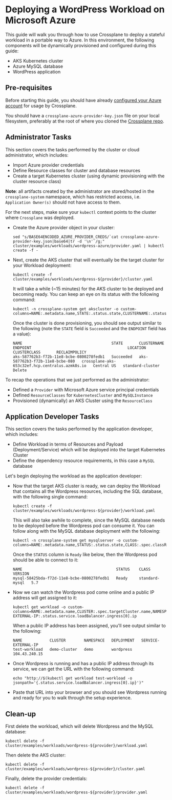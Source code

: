 # Deploying a WordPress Workload on Microsoft Azure

This guide will walk you through how to use Crossplane to deploy a stateful workload in a portable way to Azure.
In this environment, the following components will be dynamically provisioned and configured during this guide:

* AKS Kubernetes cluster
* Azure MySQL database
* WordPress application

## Pre-requisites

Before starting this guide, you should have already [configured your Azure account](../../cloud-providers/azure/azure-provider.md) for usage by Crossplane.

You should have a `crossplane-azure-provider-key.json` file on your local filesystem, preferably at the root of where you cloned the [Crossplane repo](https://github.com/crossplaneio/crossplane).

## Administrator Tasks

This section covers the tasks performed by the cluster or cloud administrator, which includes:

- Import Azure provider credentials
- Define Resource classes for cluster and database resources
- Create a target Kubernetes cluster (using dynamic provisioning with the cluster resource class)

**Note**: all artifacts created by the administrator are stored/hosted in the `crossplane-system` namespace, which has
restricted access, i.e. `Application Owner(s)` should not have access to them.

For the next steps, make sure your `kubectl` context points to the cluster where `Crossplane` was deployed.

- Create the Azure provider object in your cluster:

    ```console
    sed "s/BASE64ENCODED_AZURE_PROVIDER_CREDS/`cat crossplane-azure-provider-key.json|base64|tr -d '\n'`/g;" cluster/examples/workloads/wordpress-azure/provider.yaml | kubectl create -f -
    ```

- Next, create the AKS cluster that will eventually be the target cluster for your Workload deployment:

    ```console
    kubectl create -f cluster/examples/workloads/wordpress-${provider}/cluster.yaml
    ```

    It will take a while (~15 minutes) for the AKS cluster to be deployed and becoming ready. You can keep an eye on its status with the following command:

    ```console
    kubectl -n crossplane-system get akscluster -o custom-columns=NAME:.metadata.name,STATE:.status.state,CLUSTERNAME:.status.clusterName,ENDPOINT:.status.endpoint,LOCATION:.spec.location,CLUSTERCLASS:.spec.classRef.name,RECLAIMPOLICY:.spec.reclaimPolicy
    ```

    Once the cluster is done provisioning, you should see output similar to the following (note the `STATE` field is `Succeeded` and the `ENDPOINT` field has a value):

    ```console
    NAME                                       STATE       CLUSTERNAME                       ENDPOINT                                          LOCATION     CLUSTERCLASS       RECLAIMPOLICY
    aks-587762b3-f72b-11e8-bcbe-0800278fedb1   Succeeded   aks-587762b3-f72b-11e8-bcbe-080   crossplane-aks-653c32ef.hcp.centralus.azmk8s.io   Central US   standard-cluster   Delete
    ```

To recap the operations that we just performed as the administrator:

- Defined a `Provider` with Microsoft Azure service principal credentials
- Defined `ResourceClasses` for `KubernetesCluster` and `MySQLInstance`
- Provisioned (dynamically) an AKS Cluster using the `ResourceClass`

## Application Developer Tasks

This section covers the tasks performed by the application developer, which includes:

- Define Workload in terms of Resources and Payload (Deployment/Service) which will be deployed into the target Kubernetes Cluster
- Define the dependency resource requirements, in this case a `MySQL` database

Let's begin deploying the workload as the application developer:

- Now that the target AKS cluster is ready, we can deploy the Workload that contains all the Wordpress resources, including the SQL database, with the following single command:

    ```console
    kubectl create -f cluster/examples/workloads/wordpress-${provider}/workload.yaml
    ```

    This will also take awhile to complete, since the MySQL database needs to be deployed before the Wordpress pod can consume it.
    You can follow along with the MySQL database deployment with the following:

    ```console
    kubectl -n crossplane-system get mysqlserver -o custom-columns=NAME:.metadata.name,STATUS:.status.state,CLASS:.spec.classRef.name,VERSION:.spec.version
    ```

    Once the `STATUS` column is `Ready` like below, then the Wordpress pod should be able to connect to it:

    ```console
    NAME                                         STATUS    CLASS            VERSION
    mysql-58425bda-f72d-11e8-bcbe-0800278fedb1   Ready     standard-mysql   5.7
    ```

- Now we can watch the Wordpress pod come online and a public IP address will get assigned to it:

    ```console
    kubectl get workload -o custom-columns=NAME:.metadata.name,CLUSTER:.spec.targetCluster.name,NAMESPACE:.spec.targetNamespace,DEPLOYMENT:.spec.targetDeployment.metadata.name,SERVICE-EXTERNAL-IP:.status.service.loadBalancer.ingress[0].ip
    ```

    When a public IP address has been assigned, you'll see output similar to the following:

    ```console
    NAME            CLUSTER        NAMESPACE   DEPLOYMENT   SERVICE-EXTERNAL-IP
    test-workload   demo-cluster   demo        wordpress    104.43.240.15
    ```

- Once Wordpress is running and has a public IP address through its service, we can get the URL with the following command:

    ```console
    echo "http://$(kubectl get workload test-workload -o jsonpath='{.status.service.loadBalancer.ingress[0].ip}')"
    ```

- Paste that URL into your browser and you should see Wordpress running and ready for you to walk through the setup experience.

## Clean-up

First delete the workload, which will delete Wordpress and the MySQL database:

```console
kubectl delete -f cluster/examples/workloads/wordpress-${provider}/workload.yaml
```

Then delete the AKS cluster:

```console
kubectl delete -f cluster/examples/workloads/wordpress-${provider}/cluster.yaml
```

Finally, delete the provider credentials:

```console
kubectl delete -f cluster/examples/workloads/wordpress-${provider}/provider.yaml
```
